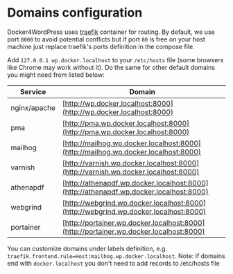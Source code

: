 # Domains configuration

Docker4WordPress uses [traefik](https://hub.docker.com/_/traefik/) container for routing. By default, we use port `8000` to avoid potential conflicts but if port `80` is free on your host machine just replace traefik's ports definition in the compose file.

Add `127.0.0.1 wp.docker.localhost` to your `/etc/hosts` file (some browsers like Chrome may work without it). Do the same for other default domains you might need from listed below:  

| Service      | Domain                                                                                 |
| ------------ | -------------------------------------------------------------------------------------- |
| nginx/apache | [http://wp.docker.localhost:8000](http://wp.docker.localhost:8000)                     |
| pma          | [http://pma.wp.docker.localhost:8000](http://pma.wp.docker.localhost:8000)             |
| mailhog      | [http://mailhog.wp.docker.localhost:8000](http://mailhog.wp.docker.localhost:8000)     |
| varnish      | [http://varnish.wp.docker.localhost:8000](http://varnish.wp.docker.localhost:8000)     |
| athenapdf    | [http://athenapdf.wp.docker.localhost:8000](http://athenapdf.wp.docker.localhost:8000) |
| webgrind     | [http://webgrind.wp.docker.localhost:8000](http://webgrind.wp.docker.localhost:8000)   |
| portainer    | [http://portainer.wp.docker.localhost:8000](http://portainer.wp.docker.localhost:8000) |
 
You can customize domains under labels definition, e.g. `traefik.frontend.rule=Host:mailhog.wp.docker.localhost`. Note: if domains end with `docker.localhost` you don't need to add records to /etc/hosts file
